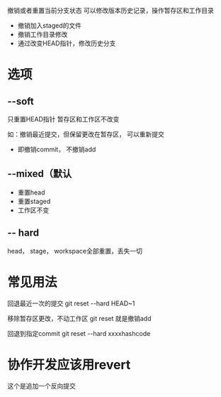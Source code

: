撤销或者重置当前分支状态
可以修改版本历史记录，操作暂存区和工作目录

- 撤销加入staged的文件
- 撤销工作目录修改
- 通过改变HEAD指针，修改历史分支


# 选项

## --soft
只重置HEAD指针
暂存区和工作区不改变

如：撤销最近提交，但保留更改在暂存区， 可以重新提交
- 即撤销commit， 不撤销add

## --mixed（默认
- 重置head
- 重置staged
- 工作区不变
## -- hard
head， stage， workspace全部重置，丢失一切

# 常见用法

回退最近一次的提交
git reset --hard HEAD~1

移除暂存区更改，不动工作区
git reset 
就是撤销add

回退到指定commit
git reset --hard xxxxhashcode


# 协作开发应该用revert
这个是追加一个反向提交